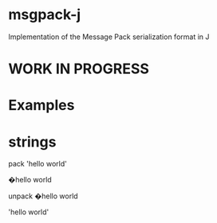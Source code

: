 # msgpack-j 
Implementation of the Message Pack serialization format in J

# WORK IN PROGRESS

# Examples
# strings
pack 'hello world'

�hello world

unpack �hello world

'hello world'
